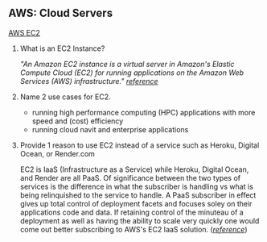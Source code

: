 ## AWS: Cloud Servers

[AWS EC2](https://aws.amazon.com/ec2/)

1. What is an EC2 Instance?

    _"An Amazon EC2 instance is a virtual server in Amazon's Elastic Compute Cloud (EC2) for running applications on the Amazon Web Services (AWS) infrastructure." [reference](https://www.google.com/search?q=What+is+an+EC2+Instance%3F&oq=what+is+&aqs=chrome.0.69i59j69i57j69i59j69i65l2j69i61l2j69i60.1657j0j7&sourceid=chrome&ie=UTF-8)_

2. Name 2 use cases for EC2.
    
    * running high performance computing (HPC) applications with more speed and (cost) efficiency
    * running cloud navit and enterprise applications

3. Provide 1 reason to use EC2 instead of a service such as Heroku, Digital Ocean, or Render.com

    EC2 is IaaS (Infrastructure as a Service) while Heroku, Digital Ocean, and Render are all PaaS. Of significance between the two types of services is the difference in what the subscriber is handling vs what is being relinquished to the service to handle. A PaaS subscriber in effect gives up total control of deployment facets and focuses soley on their applications code and data. If retaining control of the minuteau of a deployment as well as having the ability to scale very quickly one would come out better subscribing to AWS's EC2 IaaS solution. (_[reference](https://www.quora.com/Is-Amazon-EC2-IaaS-or-PaaS)_)
